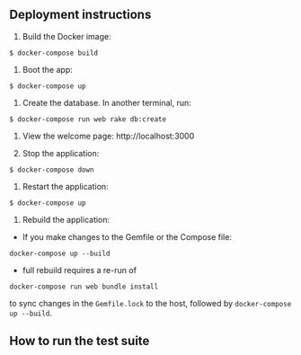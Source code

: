 ## Deployment instructions

1. Build the Docker image:
```
$ docker-compose build
```

1. Boot the app:
```
$ docker-compose up
```

1. Create the database. In another terminal, run:
```
$ docker-compose run web rake db:create
```

1. View the welcome page:
http://localhost:3000

1. Stop the application:
```
$ docker-compose down
```

1. Restart the application:
```
$ docker-compose up
```

1. Rebuild the application:
  - If you make changes to the Gemfile or the Compose file:
  ```
  docker-compose up --build
  ```
  -  full rebuild requires a re-run of
  ```
  docker-compose run web bundle install
  ```
  to sync changes in the `Gemfile.lock` to the host, followed by `docker-compose up --build`.

## How to run the test suite
